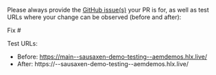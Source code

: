 Please always provide the [GitHub issue(s)](../issues) your PR is for, as well as test URLs where your change can be observed (before and after):

Fix #<gh-issue-id>

Test URLs:
- Before: https://main--sausaxen-demo-testing--aemdemos.hlx.live/
- After: https://<branch>--sausaxen-demo-testing--aemdemos.hlx.live/
